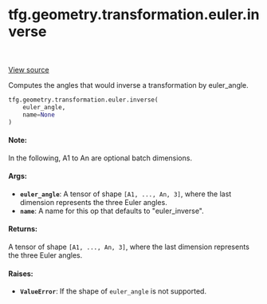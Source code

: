 <div itemscope itemtype="http://developers.google.com/ReferenceObject">
<meta itemprop="name" content="tfg.geometry.transformation.euler.inverse" />
<meta itemprop="path" content="Stable" />
</div>

# tfg.geometry.transformation.euler.inverse

<table class="tfo-notebook-buttons tfo-api" align="left">
</table>

<a target="_blank" href="https://github.com/tensorflow/graphics/blob/master/tensorflow_graphics/geometry/transformation/euler.py">View
source</a>

Computes the angles that would inverse a transformation by euler_angle.

``` python
tfg.geometry.transformation.euler.inverse(
    euler_angle,
    name=None
)
```



<!-- Placeholder for "Used in" -->

#### Note:

In the following, A1 to An are optional batch dimensions.

#### Args:

* <b>`euler_angle`</b>: A tensor of shape `[A1, ..., An, 3]`, where the last dimension
  represents the three Euler angles.
* <b>`name`</b>: A name for this op that defaults to "euler_inverse".


#### Returns:

A tensor of shape `[A1, ..., An, 3]`, where the last dimension represents
the three Euler angles.

#### Raises:

* <b>`ValueError`</b>: If the shape of `euler_angle` is not supported.